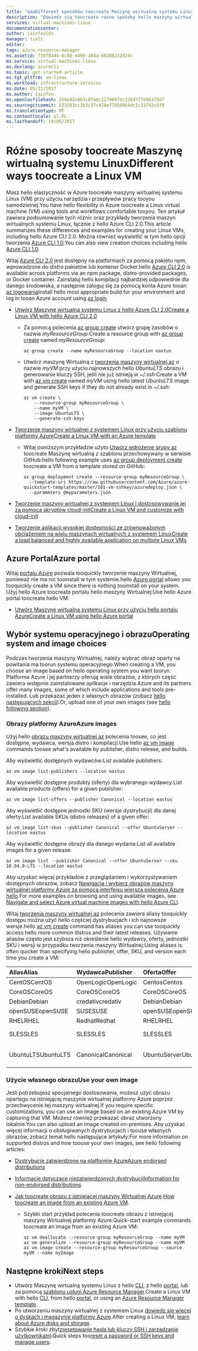 ```yaml
---
title: "aaaDifferent sposobów toocreate Maszynę wirtualną systemu Linux na platformie Azure | Microsoft Azure"
description: "Dowiedz się toocreate różne sposoby hello maszyny wirtualnej systemu Linux na platformie Azure, w tym tootools łącza i samouczki dotyczące każdej z metod."
services: virtual-machines-linux
documentationcenter: 
author: iainfoulds
manager: timlt
editor: 
tags: azure-resource-manager
ms.assetid: f38f8a44-6c88-4490-a84a-46388212d24c
ms.service: virtual-machines-linux
ms.devlang: azurecli
ms.topic: get-started-article
ms.tgt_pltfrm: vm-linux
ms.workload: infrastructure-services
ms.date: 05/11/2017
ms.author: iainfou
ms.openlocfilehash: 250e92c063c87a8c1279097dc2264777d95478d7
ms.sourcegitcommit: 523283cc1b3c37c428e77850964dc1c33742c5f0
ms.translationtype: MT
ms.contentlocale: pl-PL
ms.lasthandoff: 10/06/2017
---
```

# <a name="different-ways-toocreate-a-linux-vm"></a><span data-ttu-id="f21e2-103">Różne sposoby toocreate Maszynę wirtualną systemu Linux</span><span class="sxs-lookup"><span data-stu-id="f21e2-103">Different ways toocreate a Linux VM</span></span>
<span data-ttu-id="f21e2-104">Masz hello elastyczność w Azure toocreate maszyny wirtualnej systemu Linux (VM) przy użyciu narzędzia i przepływów pracy tooyou samodzielnej.</span><span class="sxs-lookup"><span data-stu-id="f21e2-104">You have hello flexibility in Azure toocreate a Linux virtual machine (VM) using tools and workflows comfortable tooyou.</span></span> <span data-ttu-id="f21e2-105">Ten artykuł zawiera podsumowanie tych różnic oraz przykłady tworzenia maszyn wirtualnych systemu Linux, łącznie z hello Azure CLI 2.0.</span><span class="sxs-lookup"><span data-stu-id="f21e2-105">This article summarizes these differences and examples for creating your Linux VMs, including hello Azure CLI 2.0.</span></span> <span data-ttu-id="f21e2-106">Można również wyświetlić w tym hello opcji tworzenia [Azure CLI 1.0](creation-choices-nodejs.md).</span><span class="sxs-lookup"><span data-stu-id="f21e2-106">You can also view creation choices including hello [Azure CLI 1.0](creation-choices-nodejs.md).</span></span>

<span data-ttu-id="f21e2-107">Witaj [Azure CLI 2.0](/cli/azure/install-az-cli2) jest dostępny na platformach za pomocą pakietu npm, wprowadzone do distro pakietów lub kontener Docker.</span><span class="sxs-lookup"><span data-stu-id="f21e2-107">hello [Azure CLI 2.0](/cli/azure/install-az-cli2) is available across platforms via an npm package, distro-provided packages, or Docker container.</span></span> <span data-ttu-id="f21e2-108">Zainstaluj hello kompilacji najbardziej odpowiednie dla danego środowiska, a następnie zaloguj się za pomocą konta Azure tooan [az logowania](/cli/azure/#login)</span><span class="sxs-lookup"><span data-stu-id="f21e2-108">Install hello most appropriate build for your environment and log in tooan Azure account using [az login](/cli/azure/#login)</span></span>

* [<span data-ttu-id="f21e2-109">Utwórz Maszynę wirtualną systemu Linux z hello Azure CLI 2.0</span><span class="sxs-lookup"><span data-stu-id="f21e2-109">Create a Linux VM with hello Azure CLI 2.0</span></span>](quick-create-cli.md)
  
  * <span data-ttu-id="f21e2-110">Za pomocą polecenia [az group create](/cli/azure/group#create) utwórz grupę zasobów o nazwie *myResourceGroup*:</span><span class="sxs-lookup"><span data-stu-id="f21e2-110">Create a resource group with [az group create](/cli/azure/group#create) named *myResourceGroup*:</span></span> 
   
    ```azurecli
    az group create --name myResourceGroup --location eastus
    ```
    
  * <span data-ttu-id="f21e2-111">Utwórz maszynę Wirtualną z [tworzenia maszyny wirtualnej az](/cli/azure/vm#create) o nazwie *myVM* przy użyciu najnowszych hello *UbuntuLTS* obrazu i generowanie kluczy SSH, jeśli nie już istnieją w *~/.ssh*:</span><span class="sxs-lookup"><span data-stu-id="f21e2-111">Create a VM with [az vm create](/cli/azure/vm#create) named *myVM* using hello latest *UbuntuLTS* image and generate SSH keys if they do not already exist in *~/.ssh*:</span></span>

    ```azurecli
    az vm create \
        --resource-group myResourceGroup \
        --name myVM \
        --image UbuntuLTS \
        --generate-ssh-keys
    ```

* [<span data-ttu-id="f21e2-112">Tworzenie maszyny wirtualnej z systemem Linux przy użyciu szablonu platformy Azure</span><span class="sxs-lookup"><span data-stu-id="f21e2-112">Create a Linux VM with an Azure template</span></span>](create-ssh-secured-vm-from-template.md)
  
  * <span data-ttu-id="f21e2-113">Witaj poniższym przykładzie użyto [Utwórz wdrożenie grupy az](/cli/azure/group/deployment#create) toocreate Maszynę wirtualną z szablonu przechowywany w serwisie GitHub:</span><span class="sxs-lookup"><span data-stu-id="f21e2-113">hello following example uses [az group deployment create](/cli/azure/group/deployment#create) toocreate a VM from a template stored on GitHub:</span></span>
    
    ```azurecli
    az group deployment create --resource-group myResourceGroup \ 
      --template-uri https://raw.githubusercontent.com/Azure/azure-quickstart-templates/master/101-vm-sshkey/azuredeploy.json \
      --parameters @myparameters.json
    ```
* [<span data-ttu-id="f21e2-114">Tworzenie maszyny wirtualnej z systemem Linux i dostosowywanie jej za pomocą skryptów cloud-init</span><span class="sxs-lookup"><span data-stu-id="f21e2-114">Create a Linux VM and customize with cloud-init</span></span>](tutorial-automate-vm-deployment.md)

* [<span data-ttu-id="f21e2-115">Tworzenie aplikacji wysokiej dostępności ze zrównoważonym obciążeniem na wielu maszynach wirtualnych z systemem Linux</span><span class="sxs-lookup"><span data-stu-id="f21e2-115">Create a load balanced and highly available application on multiple Linux VMs</span></span>](tutorial-load-balancer.md)


## <a name="azure-portal"></a><span data-ttu-id="f21e2-116">Azure Portal</span><span class="sxs-lookup"><span data-stu-id="f21e2-116">Azure portal</span></span>
<span data-ttu-id="f21e2-117">Witaj [portalu Azure](https://portal.azure.com) pozwala tooquickly tworzenie maszyny Wirtualnej, ponieważ nie ma nic tooinstall w tym systemie.</span><span class="sxs-lookup"><span data-stu-id="f21e2-117">hello [Azure portal](https://portal.azure.com) allows you tooquickly create a VM since there is nothing tooinstall on your system.</span></span> <span data-ttu-id="f21e2-118">Użyj hello Azure toocreate portalu hello maszyny Wirtualnej:</span><span class="sxs-lookup"><span data-stu-id="f21e2-118">Use hello Azure portal toocreate hello VM:</span></span>

* [<span data-ttu-id="f21e2-119">Utwórz Maszynę wirtualną systemu Linux przy użyciu hello portalu Azure</span><span class="sxs-lookup"><span data-stu-id="f21e2-119">Create a Linux VM using hello Azure portal</span></span>](quick-create-portal.md) 


## <a name="operating-system-and-image-choices"></a><span data-ttu-id="f21e2-120">Wybór systemu operacyjnego i obrazu</span><span class="sxs-lookup"><span data-stu-id="f21e2-120">Operating system and image choices</span></span>
<span data-ttu-id="f21e2-121">Podczas tworzenia maszyny Wirtualnej, należy wybrać obraz oparty na powitania ma toorun systemu operacyjnego.</span><span class="sxs-lookup"><span data-stu-id="f21e2-121">When creating a VM, you choose an image based on hello operating system you want toorun.</span></span> <span data-ttu-id="f21e2-122">Platforma Azure i jej partnerzy oferują wiele obrazów, z których część zawiera wstępnie zainstalowane aplikacje i narzędzia.</span><span class="sxs-lookup"><span data-stu-id="f21e2-122">Azure and its partners offer many images, some of which include applications and tools pre-installed.</span></span> <span data-ttu-id="f21e2-123">Lub przekazać jeden z własnych obrazów (zobacz [hello następujących sekcji](#use-your-own-image)).</span><span class="sxs-lookup"><span data-stu-id="f21e2-123">Or, upload one of your own images (see [hello following section](#use-your-own-image)).</span></span>

### <a name="azure-images"></a><span data-ttu-id="f21e2-124">Obrazy platformy Azure</span><span class="sxs-lookup"><span data-stu-id="f21e2-124">Azure images</span></span>
<span data-ttu-id="f21e2-125">Użyj hello [obrazu maszyny wirtualnej az](/cli/azure/vm/image) polecenia toosee, co jest dostępne, wydawca, wersja distro i kompilacji.</span><span class="sxs-lookup"><span data-stu-id="f21e2-125">Use hello [az vm image](/cli/azure/vm/image) commands toosee what's available by publisher, distro release, and builds.</span></span>

<span data-ttu-id="f21e2-126">Aby wyświetlić dostępnych wydawców:</span><span class="sxs-lookup"><span data-stu-id="f21e2-126">List available publishers:</span></span>

```azurecli
az vm image list-publishers --location eastus
```

<span data-ttu-id="f21e2-127">Aby wyświetlić dostępne produkty (oferty) dla wybranego wydawcy:</span><span class="sxs-lookup"><span data-stu-id="f21e2-127">List available products (offers) for a given publisher:</span></span>

```azurecli
az vm image list-offers --publisher Canonical --location eastus
```

<span data-ttu-id="f21e2-128">Aby wyświetlić dostępne jednostki SKU (wersje dystrybucji) dla danej oferty:</span><span class="sxs-lookup"><span data-stu-id="f21e2-128">List available SKUs (distro releases) of a given offer:</span></span>

```azurecli
az vm image list-skus --publisher Canonical --offer UbuntuServer --location eastus
```

<span data-ttu-id="f21e2-129">Aby wyświetlić dostępne obrazy dla danego wydania:</span><span class="sxs-lookup"><span data-stu-id="f21e2-129">List all available images for a given release:</span></span>

```azurecli
az vm image list --publisher Canonical --offer UbuntuServer --sku 16.04.0-LTS --location eastus
```

<span data-ttu-id="f21e2-130">Aby uzyskać więcej przykładów z przeglądaniem i wykorzystywaniem dostępnych obrazów, zobacz [Nawigacja i wybierz obrazów maszyny wirtualnej platformy Azure za pomocą interfejsu wiersza polecenia Azure hello](cli-ps-findimage.md).</span><span class="sxs-lookup"><span data-stu-id="f21e2-130">For more examples on browsing and using available images, see [Navigate and select Azure virtual machine images with hello Azure CLI](cli-ps-findimage.md).</span></span>

<span data-ttu-id="f21e2-131">Witaj [tworzenia maszyny wirtualnej az](/cli/azure/vm#create) polecenia zawiera aliasy tooquickly dostępu można użyć hello częściej dystrybucjach i ich najnowsze wersje.</span><span class="sxs-lookup"><span data-stu-id="f21e2-131">hello [az vm create](/cli/azure/vm#create) command has aliases you can use tooquickly access hello more common distros and their latest releases.</span></span> <span data-ttu-id="f21e2-132">Używanie aliasów często jest szybsza niż określenie hello wydawcy, oferty, jednostki SKU i wersji w przypadku tworzenia maszyny Wirtualnej:</span><span class="sxs-lookup"><span data-stu-id="f21e2-132">Using aliases is often quicker than specifying hello publisher, offer, SKU, and version each time you create a VM:</span></span>

| <span data-ttu-id="f21e2-133">Alias</span><span class="sxs-lookup"><span data-stu-id="f21e2-133">Alias</span></span> | <span data-ttu-id="f21e2-134">Wydawca</span><span class="sxs-lookup"><span data-stu-id="f21e2-134">Publisher</span></span> | <span data-ttu-id="f21e2-135">Oferta</span><span class="sxs-lookup"><span data-stu-id="f21e2-135">Offer</span></span> | <span data-ttu-id="f21e2-136">SKU</span><span class="sxs-lookup"><span data-stu-id="f21e2-136">SKU</span></span> | <span data-ttu-id="f21e2-137">Wersja</span><span class="sxs-lookup"><span data-stu-id="f21e2-137">Version</span></span> |
|:--- |:--- |:--- |:--- |:--- |
| <span data-ttu-id="f21e2-138">CentOS</span><span class="sxs-lookup"><span data-stu-id="f21e2-138">CentOS</span></span> |<span data-ttu-id="f21e2-139">OpenLogic</span><span class="sxs-lookup"><span data-stu-id="f21e2-139">OpenLogic</span></span> |<span data-ttu-id="f21e2-140">Centos</span><span class="sxs-lookup"><span data-stu-id="f21e2-140">Centos</span></span> |<span data-ttu-id="f21e2-141">7.2</span><span class="sxs-lookup"><span data-stu-id="f21e2-141">7.2</span></span> |<span data-ttu-id="f21e2-142">najnowsza</span><span class="sxs-lookup"><span data-stu-id="f21e2-142">latest</span></span> |
| <span data-ttu-id="f21e2-143">CoreOS</span><span class="sxs-lookup"><span data-stu-id="f21e2-143">CoreOS</span></span> |<span data-ttu-id="f21e2-144">CoreOS</span><span class="sxs-lookup"><span data-stu-id="f21e2-144">CoreOS</span></span> |<span data-ttu-id="f21e2-145">CoreOS</span><span class="sxs-lookup"><span data-stu-id="f21e2-145">CoreOS</span></span> |<span data-ttu-id="f21e2-146">Stable</span><span class="sxs-lookup"><span data-stu-id="f21e2-146">Stable</span></span> |<span data-ttu-id="f21e2-147">najnowsza</span><span class="sxs-lookup"><span data-stu-id="f21e2-147">latest</span></span> |
| <span data-ttu-id="f21e2-148">Debian</span><span class="sxs-lookup"><span data-stu-id="f21e2-148">Debian</span></span> |<span data-ttu-id="f21e2-149">credativ</span><span class="sxs-lookup"><span data-stu-id="f21e2-149">credativ</span></span> |<span data-ttu-id="f21e2-150">Debian</span><span class="sxs-lookup"><span data-stu-id="f21e2-150">Debian</span></span> |<span data-ttu-id="f21e2-151">8</span><span class="sxs-lookup"><span data-stu-id="f21e2-151">8</span></span> |<span data-ttu-id="f21e2-152">najnowsza</span><span class="sxs-lookup"><span data-stu-id="f21e2-152">latest</span></span> |
| <span data-ttu-id="f21e2-153">openSUSE</span><span class="sxs-lookup"><span data-stu-id="f21e2-153">openSUSE</span></span> |<span data-ttu-id="f21e2-154">SUSE</span><span class="sxs-lookup"><span data-stu-id="f21e2-154">SUSE</span></span> |<span data-ttu-id="f21e2-155">openSUSE</span><span class="sxs-lookup"><span data-stu-id="f21e2-155">openSUSE</span></span> |<span data-ttu-id="f21e2-156">13.2</span><span class="sxs-lookup"><span data-stu-id="f21e2-156">13.2</span></span> |<span data-ttu-id="f21e2-157">najnowsza</span><span class="sxs-lookup"><span data-stu-id="f21e2-157">latest</span></span> |
| <span data-ttu-id="f21e2-158">RHEL</span><span class="sxs-lookup"><span data-stu-id="f21e2-158">RHEL</span></span> |<span data-ttu-id="f21e2-159">Redhat</span><span class="sxs-lookup"><span data-stu-id="f21e2-159">Redhat</span></span> |<span data-ttu-id="f21e2-160">RHEL</span><span class="sxs-lookup"><span data-stu-id="f21e2-160">RHEL</span></span> |<span data-ttu-id="f21e2-161">7.2</span><span class="sxs-lookup"><span data-stu-id="f21e2-161">7.2</span></span> |<span data-ttu-id="f21e2-162">najnowsza</span><span class="sxs-lookup"><span data-stu-id="f21e2-162">latest</span></span> |
| <span data-ttu-id="f21e2-163">SLES</span><span class="sxs-lookup"><span data-stu-id="f21e2-163">SLES</span></span> |<span data-ttu-id="f21e2-164">SLES</span><span class="sxs-lookup"><span data-stu-id="f21e2-164">SLES</span></span> |<span data-ttu-id="f21e2-165">SLES</span><span class="sxs-lookup"><span data-stu-id="f21e2-165">SLES</span></span> |<span data-ttu-id="f21e2-166">12-SP1</span><span class="sxs-lookup"><span data-stu-id="f21e2-166">12-SP1</span></span> |<span data-ttu-id="f21e2-167">najnowsza</span><span class="sxs-lookup"><span data-stu-id="f21e2-167">latest</span></span> |
| <span data-ttu-id="f21e2-168">UbuntuLTS</span><span class="sxs-lookup"><span data-stu-id="f21e2-168">UbuntuLTS</span></span> |<span data-ttu-id="f21e2-169">Canonical</span><span class="sxs-lookup"><span data-stu-id="f21e2-169">Canonical</span></span> |<span data-ttu-id="f21e2-170">UbuntuServer</span><span class="sxs-lookup"><span data-stu-id="f21e2-170">UbuntuServer</span></span> |<span data-ttu-id="f21e2-171">14.04.4-LTS</span><span class="sxs-lookup"><span data-stu-id="f21e2-171">14.04.4-LTS</span></span> |<span data-ttu-id="f21e2-172">najnowsza</span><span class="sxs-lookup"><span data-stu-id="f21e2-172">latest</span></span> |

### <a name="use-your-own-image"></a><span data-ttu-id="f21e2-173">Użycie własnego obrazu</span><span class="sxs-lookup"><span data-stu-id="f21e2-173">Use your own image</span></span>
<span data-ttu-id="f21e2-174">Jeśli potrzebujesz specjalnego dostosowania, możesz użyć obrazu opartego na istniejącej maszynie wirtualnej platformy Azure poprzez przechwycenie tej maszyny wirtualnej.</span><span class="sxs-lookup"><span data-stu-id="f21e2-174">If you require specific customizations, you can use an image based on an existing Azure VM by capturing that VM.</span></span> <span data-ttu-id="f21e2-175">Możesz również przekazać obraz utworzony lokalnie.</span><span class="sxs-lookup"><span data-stu-id="f21e2-175">You can also upload an image created on-premises.</span></span> <span data-ttu-id="f21e2-176">Aby uzyskać więcej informacji o obsługiwanych dystrybucjach i toouse własnych obrazów, zobacz temat hello następujące artykuły:</span><span class="sxs-lookup"><span data-stu-id="f21e2-176">For more information on supported distros and how toouse your own images, see hello following articles:</span></span>

* [<span data-ttu-id="f21e2-177">Dystrybucje zatwierdzone na platformie Azure</span><span class="sxs-lookup"><span data-stu-id="f21e2-177">Azure endorsed distributions</span></span>](endorsed-distros.md)
* [<span data-ttu-id="f21e2-178">Informacje dotyczące niezatwierdzonych dystrybucji</span><span class="sxs-lookup"><span data-stu-id="f21e2-178">Information for non-endorsed distributions</span></span>](create-upload-generic.md)
* <span data-ttu-id="f21e2-179">[Jak toocreate obrazu z istniejącej maszyny Wirtualnej Azure](tutorial-custom-images.md).</span><span class="sxs-lookup"><span data-stu-id="f21e2-179">[How toocreate an image from an existing Azure VM](tutorial-custom-images.md).</span></span>
  
  * <span data-ttu-id="f21e2-180">Szybki start przykład polecenia toocreate obrazu z istniejącej maszyny Wirtualnej platformy Azure:</span><span class="sxs-lookup"><span data-stu-id="f21e2-180">Quick-start example commands toocreate an image from an existing Azure VM:</span></span>
    
    ```azurecli
    az vm deallocate --resource-group myResourceGroup --name myVM
    az vm generalize --resource-group myResourceGroup --name myVM
    az vm image create --resource-group myResourceGroup --source myVM --name myImage
    ```

## <a name="next-steps"></a><span data-ttu-id="f21e2-181">Następne kroki</span><span class="sxs-lookup"><span data-stu-id="f21e2-181">Next steps</span></span>
* <span data-ttu-id="f21e2-182">Utwórz Maszynę wirtualną systemu Linux z hello [CLI](quick-create-cli.md), z hello [portal](quick-create-portal.md), lub za pomocą [szablonu usługi Azure Resource Manager](../windows/cli-deploy-templates.md).</span><span class="sxs-lookup"><span data-stu-id="f21e2-182">Create a Linux VM with hello [CLI](quick-create-cli.md), from hello [portal](quick-create-portal.md), or using an [Azure Resource Manager template](../windows/cli-deploy-templates.md).</span></span>
* <span data-ttu-id="f21e2-183">Po utworzeniu maszyny wirtualnej z systemem Linux [dowiedz się więcej o dyskach i magazynie platformy Azure](tutorial-manage-disks.md).</span><span class="sxs-lookup"><span data-stu-id="f21e2-183">After creating a Linux VM, [learn about Azure disks and storage](tutorial-manage-disks.md).</span></span>
* <span data-ttu-id="f21e2-184">Szybkie kroki zbyt[zresetowanie hasła lub kluczy SSH i zarządzanie użytkownikami](using-vmaccess-extension.md).</span><span class="sxs-lookup"><span data-stu-id="f21e2-184">Quick steps too[reset a password or SSH keys and manage users](using-vmaccess-extension.md).</span></span>

